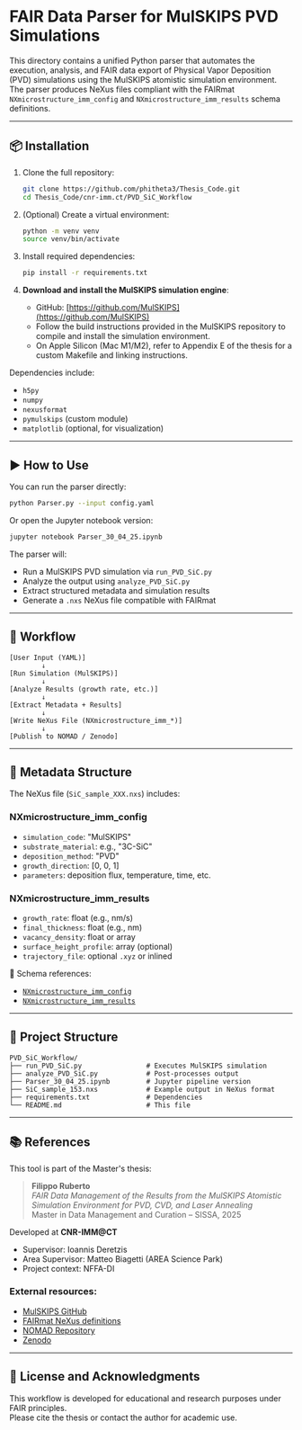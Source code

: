 # FAIR Data Parser for MulSKIPS PVD Simulations

This directory contains a unified Python parser that automates the execution, analysis, and FAIR data export of Physical Vapor Deposition (PVD) simulations using the MulSKIPS atomistic simulation environment. The parser produces NeXus files compliant with the FAIRmat `NXmicrostructure_imm_config` and `NXmicrostructure_imm_results` schema definitions.

---

## 📦 Installation

1. Clone the full repository:

   ```bash
   git clone https://github.com/phitheta3/Thesis_Code.git
   cd Thesis_Code/cnr-imm.ct/PVD_SiC_Workflow
   ```

2. (Optional) Create a virtual environment:

   ```bash
   python -m venv venv
   source venv/bin/activate
   ```

3. Install required dependencies:

   ```bash
   pip install -r requirements.txt
   ```

4. **Download and install the MulSKIPS simulation engine**:

   - GitHub: [https://github.com/MulSKIPS](https://github.com/MulSKIPS)
   - Follow the build instructions provided in the MulSKIPS repository to compile and install the simulation environment.
   - On Apple Silicon (Mac M1/M2), refer to Appendix E of the thesis for a custom Makefile and linking instructions.

Dependencies include:

- `h5py`
- `numpy`
- `nexusformat`
- `pymulskips` (custom module)
- `matplotlib` (optional, for visualization)

---

## ▶️ How to Use

You can run the parser directly:

```bash
python Parser.py --input config.yaml
```

Or open the Jupyter notebook version:

```bash
jupyter notebook Parser_30_04_25.ipynb
```

The parser will:

- Run a MulSKIPS PVD simulation via `run_PVD_SiC.py`
- Analyze the output using `analyze_PVD_SiC.py`
- Extract structured metadata and simulation results
- Generate a `.nxs` NeXus file compatible with FAIRmat

---

## 🔄 Workflow

```
[User Input (YAML)]
        ↓
[Run Simulation (MulSKIPS)]
        ↓
[Analyze Results (growth rate, etc.)]
        ↓
[Extract Metadata + Results]
        ↓
[Write NeXus File (NXmicrostructure_imm_*)]
        ↓
[Publish to NOMAD / Zenodo]
```

---

## 🧬 Metadata Structure

The NeXus file (`SiC_sample_XXX.nxs`) includes:

### NXmicrostructure\_imm\_config

- `simulation_code`: "MulSKIPS"
- `substrate_material`: e.g., "3C-SiC"
- `deposition_method`: "PVD"
- `growth_direction`: [0, 0, 1]
- `parameters`: deposition flux, temperature, time, etc.

### NXmicrostructure\_imm\_results

- `growth_rate`: float (e.g., nm/s)
- `final_thickness`: float (e.g., nm)
- `vacancy_density`: float or array
- `surface_height_profile`: array (optional)
- `trajectory_file`: optional `.xyz` or inlined

📘 Schema references:

- [`NXmicrostructure_imm_config`](https://fairmat-nfdi.github.io/nexus_definitions/classes/contributed_definitions/NXmicrostructure_imm_config.html)
- [`NXmicrostructure_imm_results`](https://fairmat-nfdi.github.io/nexus_definitions/classes/contributed_definitions/NXmicrostructure_imm_results.html)

---

## 📁 Project Structure

```
PVD_SiC_Workflow/
├── run_PVD_SiC.py                # Executes MulSKIPS simulation
├── analyze_PVD_SiC.py            # Post-processes output
├── Parser_30_04_25.ipynb         # Jupyter pipeline version
├── SiC_sample_153.nxs            # Example output in NeXus format
├── requirements.txt              # Dependencies
└── README.md                     # This file
```

---

## 📚 References

This tool is part of the Master's thesis:

> **Filippo Ruberto**\
> *FAIR Data Management of the Results from the MulSKIPS Atomistic Simulation Environment for PVD, CVD, and Laser Annealing*\
> Master in Data Management and Curation – SISSA, 2025

Developed at **CNR-IMM\@CT**

- Supervisor: Ioannis Deretzis
- Area Supervisor: Matteo Biagetti (AREA Science Park)
- Project context: NFFA-DI

### External resources:

- [MulSKIPS GitHub](https://github.com/MulSKIPS)
- [FAIRmat NeXus definitions](https://fairmat-nfdi.github.io/nexus_definitions/)
- [NOMAD Repository](https://nomad-lab.eu)
- [Zenodo](https://zenodo.org)

---

## 🤪 License and Acknowledgments

This workflow is developed for educational and research purposes under FAIR principles.\
Please cite the thesis or contact the author for academic use.

